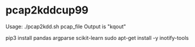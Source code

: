 
# pcap2kddcup99
Usage:
./pcap2kdd.sh pcap_file
Output is "kqout" 

pip3 install pandas argparse  scikit-learn 
sudo apt-get install -y inotify-tools